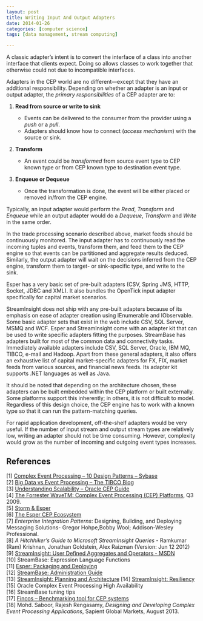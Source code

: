 ```yaml
---
layout: post
title: Writing Input And Output Adapters
date: 2014-01-26
categories: [computer science]
tags: [data management, stream computing]

---
```


A classic adapter’s intent is to convert the interface of a class into another interface that clients expect. Doing so allows classes to work together that otherwise could not due to incompatible interfaces.
Adapters in the CEP world are no different—except that they have an additional responsibility. Depending on whether an adapter is an input or output adapter, the *primary responsibilities* of a CEP adapter are to:
1. **Read from source or write to sink**  
	* Events can be delivered to the consumer fromthe provider using a *push* or a *pull*.  
	* Adapters should know how to connect (*accessmechanism*) with the source or sink. 
2. **Transform**
	* An event could be *transformed* from source event type to CEP known type or from CEP known type to destination event type.
	3. **Enqueue or Dequeue**  
	* Once the transformation is done, the event willbe either placed or removed in/from the CEP engine.
Typically, an input adapter would perform the *Read*, *Transform* and *Enqueue* while an output adapter would do a *Dequeue*, *Transform* and *Write* in the same order.
In the trade processing scenario described above, market feeds should be continuously monitored. The input adapter has to continuously read the incoming tuples and events, transform them, and feed them to the CEP engine so that events can be partitioned and aggregate results deduced. Similarly, the output adapter will wait on the decisions inferred from the CEP engine, transform them to target- or sink-specific type, and write to the sink.
Esper has a very basic set of pre-built adapters (CSV, Spring JMS, HTTP, Socket, JDBC and XML). It also bundles the OpenTick input adapter specifically for capital market scenarios.
StreamInsight does not ship with any pre-built adapters because of its emphasis on ease of adapter creation using IEnumerable and IObservable. Some basic adapter sets that exist in the web include CSV, SQL Server, MSMQ and WCF.Esper and StreamInsight come with an adapterkit that can be used to write specific adapters fitting the purposes.StreamBase has adapters built for most of the common data and connectivity tasks. Immediately available adapters include CSV, SQL Server, Oracle, IBM MQ, TIBCO, e-mail and Hadoop. Apart from these general adapters, it also offers an exhaustive list of capital market–specific adapters for FX, FIX, market feeds from various sources, and financial news feeds. Its adapter kit supports .NET languages as well as Java.
It should be noted that depending on the architecture chosen, these adapters can be built embedded within the CEP platform or built externally. Some platforms support this inherently; in others, it is not difficultto model. Regardless of this design choice, the CEP engine has to work with a known type so that it can run the pattern-matching queries.
For rapid application development, off-the-shelf adapters would be very useful. If the number of input stream and output stream types are relatively low, writing an adapter should not be time consuming. However, complexity would grow as the number of incoming and outgoing event types increases.
References
---
[1] [Complex Event Processing – 10 Design Patterns – Sybase](http://m.sybase.com/files/White_Papers/CEP-10-Design-Patterns-WP.pdf)  
[2] [Big Data vs Event Processing – The TIBCO Blog](http://www.tibco.com/blog/2012/01/26/big-data-vs-event-processing/)  
[3] [Understanding Scalability – Oracle CEP Guide](http://docs.oracle.com/cd/E14571_01/doc.1111/e14301/scalunder.htm)  
[4] [The Forrester WaveTM: Complex Event Processing (CEP) Platforms](http://www.reinsa.co.cr/2009wave_complex_event_processing_cep_platforms_q3.pdf), Q3 2009.  
[5] [Storm & Esper](http://tomdzk.wordpress.com/2011/09/28/storm-esper/)  
[6] [The Esper CEP Ecosystem](http://blog.octo.com/en/the-esper-cep-ecosystem/)  
[7] *Enterprise Integration Patterns*: Designing, Building, and Deploying Messaging Solutions- Gregor Hohpe,Bobby Wool; Addison-Wesley Professional.    
[8] *A Hitchhiker’s Guide to Microsoft StreamInsight Queries* - Ramkumar (Ram) Krishnan, Jonathan Goldstein,Alex Raizman (Version: Jun 12 2012)  
[9] [StreamInsight: User Defined Aggregates and Operators - MSDN](http://msdn.microsoft.com/en-us/library/ee842720.aspx)  
[10] StreamBase: Expression Language Functions  
[11] [Esper: Packaging and Deploying](http://esper.codehaus.org/esper-4.0.0/doc/reference/en/html/packaging_deployment.html)  
[12] [StreamBase: Administration Guide](http://docs.streambase.com/sb72/index.jsp?topic=/com.streambase.sb.ide.help/data/html/admin/index.html)  
[13] [StreamInsight: Planning and Architecture](http://msdn.microsoft.com/en-us/library/ee391397(v=sql.111).aspx)  
[14] [StreamInsight: Resiliency](http://msdn.microsoft.com/en-in/library/hh290501.aspx)  
[15] Oracle Complex Event Processing High Availability  
[16] StreamBase tuning tips  
[17] [Fincos – Benchmarking tool for CEP systems](https://code.google.com/p/fincos/)  
[18] Mohd. Saboor, Rajesh Rengasamy, *Designing and Developing Complex Event Processing Applications*, Sapient Global Markets, August 2013.